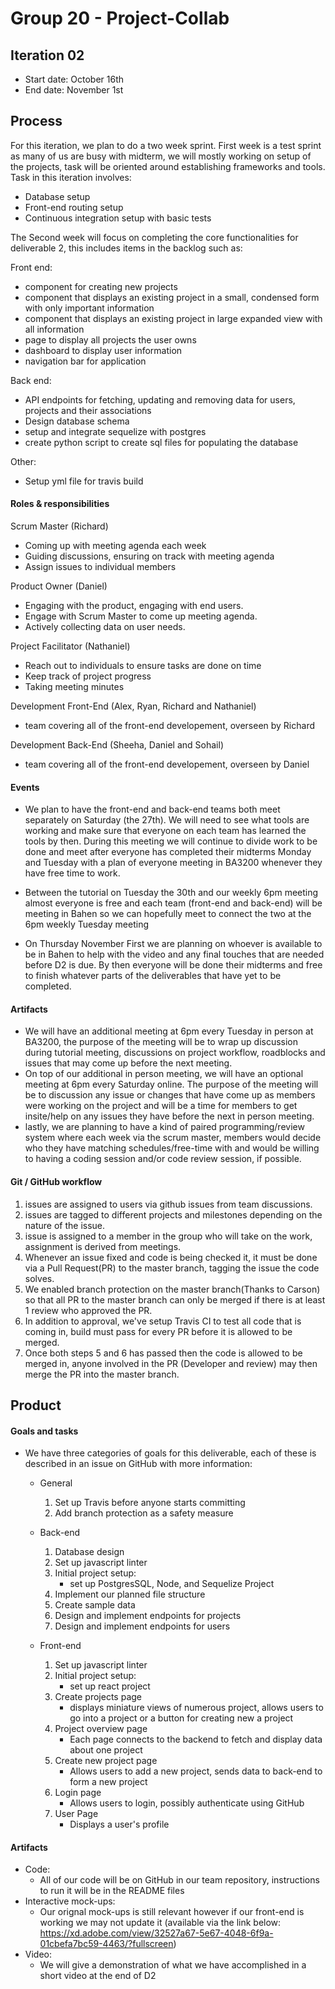 # Group 20 - Project-Collab

## Iteration 02

 * Start date: October 16th
 * End date: November 1st

## Process

For this iteration, we plan to do a two week sprint.
First week is a test sprint as many of us are busy with midterm, we will mostly working on setup of the projects, task will be oriented around establishing frameworks and tools. Task in this iteration involves:
  - Database setup
  - Front-end routing setup
  - Continuous integration setup with basic tests


The Second week will focus on completing the core functionalities for deliverable 2, this includes items in the backlog such as:

Front end:  
  - component for creating new projects
  - component that displays an existing project in a small, condensed form with only important information
  - component that displays an existing project in large expanded view with all information
  - page to display all projects the user owns
  - dashboard to display user information
  - navigation bar for application
  
Back end:
  - API endpoints for fetching, updating and removing data for users, projects and their associations
  - Design database schema
  - setup and integrate sequelize with postgres
  - create python script to create sql files for populating the database

Other:
  - Setup yml file for travis build

#### Roles & responsibilities

Scrum Master (Richard)
- 	Coming up with meeting agenda each week
- 	Guiding discussions, ensuring on track with meeting agenda
- 	Assign issues to individual members

Product Owner (Daniel)
- 	Engaging with the product, engaging with end users.
- 	Engage with Scrum Master to come up meeting agenda.
- 	Actively collecting data on user needs.

Project Facilitator (Nathaniel)
- 	Reach out to individuals to ensure tasks are done on time
- 	Keep track of project progress
-   Taking meeting minutes

Development Front-End (Alex, Ryan, Richard and Nathaniel)
- 	team covering all of the front-end developement, overseen by Richard

Development Back-End (Sheeha, Daniel and Sohail)
- 	team covering all of the front-end developement, overseen by Daniel


#### Events
 
 - We plan to have the front-end and back-end teams both meet separately on Saturday (the 27th). We will need to see what tools are working and make sure that everyone on each team has learned the tools by then. During this meeting we will continue to divide work to be done and meet after everyone has completed their midterms Monday and Tuesday with a plan of everyone meeting in BA3200 whenever they have free time to work.
 
 - Between the tutorial on Tuesday the 30th and our weekly 6pm meeting almost everyone is free and each team (front-end and back-end) will be meeting in Bahen so we can hopefully meet to connect the two at the 6pm weekly Tuesday meeting 
 
 - On Thursday November First we are planning on whoever is available to be in Bahen to help with the video and any final touches that are needed before D2 is due. By then everyone will be done their midterms and free to finish whatever parts of the deliverables that have yet to be completed. 

#### Artifacts

   -  We will have an additional meeting at 6pm every Tuesday in person at BA3200, the purpose of the meeting will be to wrap up discussion during tutorial meeting, discussions on project workflow, roadblocks and issues that may come up before the next meeting.
   - On top of our additional in person meeting, we will have an optional meeting at 6pm every Saturday online. The purpose of the meeting will be to discussion any issue or changes that have come up as members were working on the project and will be a time for members to get insite/help on any issues they have before the next in person meeting.
   - lastly, we are planning to have a kind of paired programming/review system where each week via the scrum master, members would decide who they have matching schedules/free-time with and would be willing to having a coding session and/or code review session, if possible.

#### Git / GitHub workflow


1. issues are assigned to users via github issues from team discussions.
2. issues are tagged to different projects and milestones depending on the nature of the issue.
3. issue is assigned to a member in the group who will take on the work, assignment is derived from meetings.
4. Whenever an issue fixed and code is being checked it, it must be done via a Pull Request(PR) to the master branch, tagging the issue the code solves.
5. We enabled branch protection on the master branch(Thanks to Carson) so that all PR to the master branch can only be merged if there is at least 1 review who approved the PR.
6. In addition to approval, we've setup Travis CI to test all code that is coming in, build must pass for every PR before it is allowed to be merged.
7. Once both steps 5 and 6 has passed then the code is allowed to be merged in, anyone involved in the PR (Developer and review) may then merge the PR into the master branch.

## Product

#### Goals and tasks

- We have three categories of goals for this deliverable, each of these is described in an issue on GitHub with more information: 

  - General
    1) Set up Travis before anyone starts committing
    2) Add branch protection as a safety measure
    
  - Back-end
    1) Database design
    2) Set up javascript linter 
    3) Initial project setup:
        - set up PostgresSQL, Node, and Sequelize Project
    4) Implement our planned file structure
    5) Create sample data
    6) Design and implement endpoints for projects
    7) Design and implement endpoints for users 
    
  - Front-end
    1) Set up javascript linter 
    2) Initial project setup:
       - set up react project
    3) Create projects page
        - displays miniature views of numerous project, allows users to go into a project or a button for creating new a project
    4) Project overview page
        - Each page connects to the backend to fetch and display data about one project
    5) Create new project page
        - Allows users to add a new project, sends data to back-end to form a new project
    6) Login page
        - Allows users to login, possibly authenticate using GitHub
    7) User Page
        - Displays a user's profile
    
    
#### Artifacts

  - Code:
    - All of our code will be on GitHub in our team repository, instructions to run it will be in the README files
  - Interactive mock-ups:
    - Our orignal mock-ups is still relevant however if our front-end is working we may not update it (available via the link below: https://xd.adobe.com/view/32527a67-5e67-4048-6f9a-01cbefa7bc59-4463/?fullscreen)
  - Video:
    - We will give a demonstration of what we have accomplished in a short video at the end of D2
  
